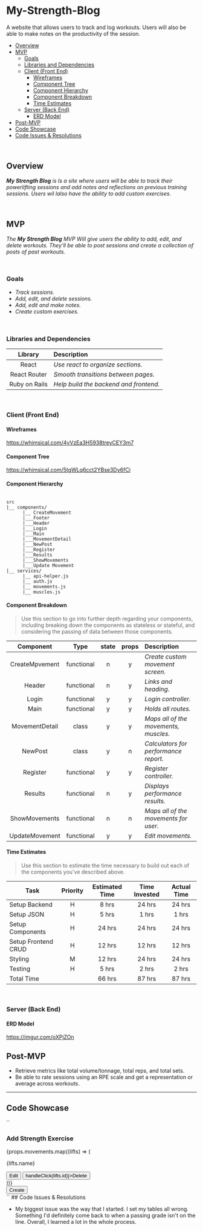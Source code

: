 # My-Strength-Blog
A website that allows users to track and log workouts. Users will also be able to make notes on the productivity of the session.

- [Overview](#overview)
- [MVP](#mvp)
  - [Goals](#goals)
  - [Libraries and Dependencies](#libraries-and-dependencies)
  - [Client (Front End)](#client-front-end)
    - [Wireframes](#wireframes)
    - [Component Tree](#component-tree)
    - [Component Hierarchy](#component-hierarchy)
    - [Component Breakdown](#component-breakdown)
    - [Time Estimates](#time-estimates)
  - [Server (Back End)](#server-back-end)
    - [ERD Model](#erd-model)
- [Post-MVP](#post-mvp)
- [Code Showcase](#code-showcase)
- [Code Issues & Resolutions](#code-issues--resolutions)

<br>

## Overview

_**My Strength Blog** is Is a site where users will be able to track their powerlifting sessions and add notes and reflections on previous training sessions. Users wil lalso have the ability to add custom exercises._


<br>

## MVP

_The **My Strength Blog** MVP Will give users the ability to add, edit, and delete workouts. They'll be able to post sessions and create a collection of posts of past workouts._

<br>

### Goals

- _Track sessions._
- _Add, edit, and delete sessions._
- _Add, edit and make notes._
- _Create custom exercises._

<br>

### Libraries and Dependencies

|     Library      | Description                                |
| :--------------: | :----------------------------------------- |
|      React       | _Use react to organize sections._          |
|   React Router   | _Smooth transitions between pages._        |
|   Ruby on Rails  | _Help build the backend and frontend._     |

<br>

### Client (Front End)

#### Wireframes

https://whimsical.com/4yVzEa3H5938treyCEY3m7

#### Component Tree

https://whimsical.com/5tgWLq6cct2YBse3Dy6fCi

#### Component Hierarchy 

``` structure

src
|__ components/
      |__ CreateMovement
      |___Footer
      |___Header
      |___Login
      |___Main
      |___MovementDetail
      |___NewPost
      |___Register
      |___Results
      |___ShowMovements
      |___Update Movement
|__ services/
      |__ api-helper.js
      |__ auth.js
      |__ movements.js
      |__ muscles.js

```

#### Component Breakdown

> Use this section to go into further depth regarding your components, including breaking down the components as stateless or stateful, and considering the passing of data between those components.

|  Component   |    Type    | state | props | Description                                                      |
| :----------: | :--------: | :---: | :---: | :--------------------------------------------------------------- |
|CreateMpvement| functional |   n   |   y   | _Create custom movement screen._      |
|    Header    | functional |   n   |   y   | _Links and heading._                  |
|    Login     | functional |   y   |   y   | _Login controller._                   |
|    Main      | functional |   y   |   y   | _Holds all routes._                   |
|MovementDetail|   class    |   y   |   y   | _Maps all of the movements, muscles._ |
|   NewPost    |   class    |   y   |   n   | _Calculators for performance report._ |
|   Register   | functional |   y   |   y   | _Register controller._                |
|   Results    | functional |   n   |   y   | _Displays performance results._       |
|ShowMovements | functional |   n   |   n   | _Maps all of the movements for user._ |
|UpdateMovement| functional |   y   |   y   | _Edit movements._                     |


#### Time Estimates

> Use this section to estimate the time necessary to build out each of the components you've described above.

| Task                | Priority | Estimated Time | Time Invested | Actual Time |
| ------------------- | :------: | :------------: | :-----------: | :---------: |
| Setup Backend       |    H     |     8 hrs      |     24 hrs    |    24 hrs   |
| Setup JSON          |    H     |     5 hrs      |     1 hrs     |    1 hrs    |
| Setup Components    |    H     |     24 hrs     |     24 hrs    |    24 hrs   |
| Setup Frontend CRUD |    H     |     12 hrs     |     12 hrs    |    12 hrs   |
| Styling             |    M     |     12 hrs     |     24 hrs    |    24 hrs   |
| Testing             |    H     |     5 hrs      |     2 hrs     |    2 hrs    |
| Total Time          |          |     66 hrs     |     87 hrs    |    87 hrs   |

<br>

### Server (Back End)

#### ERD Model

https://imgur.com/oXPjZOn

## Post-MVP

- Retrieve metrics like total volume/tonnage, total reps, and total sets.
- Be able to rate sessions using an RPE scale and get a representation or average across workouts.

***

## Code Showcase
``
<div className='move-list'>
      <h3>Add Strength Exercise</h3>
      {props.movements.map((lifts) => (
        <div key={lifts.id}>
          <Link to={`/movements/${lifts.id}`} style={{textDecoration: "none" }}><p>{lifts.name}</p></Link>
          <div className='edit-delete'>
            <Link to={`/movements/${lifts.id}/edit`}><button>Edit</button></Link>
            <button onClick={() => handleClick(lifts.id)}>Delete</button>
          </div>
        </div>
      ))}
      <br/>
      <Link to='/movements/new'><button className='create-button'>Create</button></Link>
    </div>
``
## Code Issues & Resolutions

- My biggest issue was the way that I started. I set my tables all wrong. Something I'd definitely come back to when a passing grade isn't on the line. Overall, I learned a lot in the whole process.
